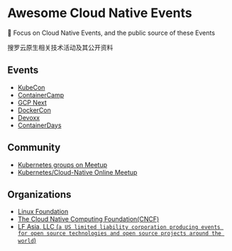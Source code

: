 # Awesome Cloud Native Events
🎉 Focus on Cloud Native Events, and the  public source of  these Events

搜罗云原生相关技术活动及其公开资料


## Events
* [KubeCon](https://events19.lfasiallc.com/events/kubecon-cloudnativecon-china-2018/)
* [ContainerCamp](https://2019.container.camp)
* [GCP Next](https://cloud.withgoogle.com/next/sf)
* [DockerCon](http://dockercon.com/)
* [Devoxx](http://devoxx.com/)
* [ContainerDays](https://containerdays.io/)

## Community
* [Kubernetes groups on Meetup](https://www.meetup.com/topics/kubernetes/)
* [Kubernetes/Cloud-Native Online Meetup](https://www.meetup.com/Kubernetes-Cloud-Native-Online-Meetup/)


## Organizations
* [Linux Foundation](https://www.linuxfoundation.org/)
* [The Cloud Native Computing Foundation(CNCF) ](https://www.cncf.io/)
* [LF Asia, LLC (`a US limited liability corporation producing events for open source technologies and open source projects around the world`)](https://www.lfasiallc.com/)

